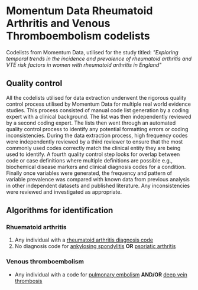 # Momentum Data Rheumatoid Arthritis and Venous Thromboembolism codelists
Codelists from Momentum Data, utilised for the study titled: *"Exploring temporal trends in the incidence and prevalence of rheumatoid arthritis and VTE risk factors in women with rheumatoid arthritis in England"*

## Quality control 
All the codelists utilised for data extraction underwent the rigorous quality control process utilised by Momentum Data for multiple real world evidence studies. This process consisted of manual code list generation by a coding expert with a clinical background. The list was then independently reviewed by a second coding expert. The lists then went through an automated quality control process to identify any potential formatting errors or coding inconsistencies. During the data extraction process, high frequency codes were independently reviewed by a third reviewer to ensure that the most commonly used codes correctly match the clinical entity they are being used to identify. A fourth quality control step looks for overlap between code or case definitions where multiple definitions are possible e.g., biochemical disease markers and clinical diagnosis codes for a condition. Finally once variables were generated, the frequency and pattern of variable prevalence was compared with known data from previous analysis in other independent datasets and published literature. Any inconsistencies were reviewed and investigated as appropriate.

## Algorithms for identification

### Rhuematoid arthritis
1. Any individual with a [rheumatoid arthritis diagnosis code](https://github.com/MomentumData/Rheumatoid-Arthritis-and-VTE-Codelists/tree/e8e40909d595c81c0a33041f3f19f5a5bfd5cc9f/Rheumatoid%20Arthritis)
2. No diagnosis code for [ankylosing spondylitis](https://github.com/MomentumData/Rheumatoid-Arthritis-and-VTE-Codelists/tree/e8e40909d595c81c0a33041f3f19f5a5bfd5cc9f/Ankylosing%20Spondylitis) **OR** [psoriatic arthritis](https://github.com/MomentumData/Rheumatoid-Arthritis-and-VTE-Codelists/tree/e8e40909d595c81c0a33041f3f19f5a5bfd5cc9f/Psoriatic%20Arthritis)

### Venous thromboembolism
- Any individual with a code for [pulmonary embolism](https://github.com/MomentumData/Rheumatoid-Arthritis-and-VTE-Codelists/tree/e8e40909d595c81c0a33041f3f19f5a5bfd5cc9f/Pulmonary%20Embolism) **AND/OR** [deep vein thrombosis](https://github.com/MomentumData/Rheumatoid-Arthritis-and-VTE-Codelists/tree/e8e40909d595c81c0a33041f3f19f5a5bfd5cc9f/Deep%20Vein%20Thrombosis)
